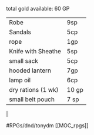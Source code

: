 total gold available: 60 GP

|                    |       |
| ------------------ | ----- |
| Robe               | 9sp   |
| Sandals            | 5cp   |
| rope               | 1gp   |
| Knife with Sheathe | 5sp   |
| small sack         | 5cp   |
| hooded lantern     | 7gp   |
| lamp oil           | 6cp   |
| dry rations (1 wk) | 10 gp |
| small belt pouch   | 7 sp  |
| 

#RPGs/dnd/tonydm 
[[MOC_rpgs]]

